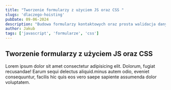 ```yaml
---
title: "Tworzenie formularzy z użyciem JS oraz CSS "
slugs: 'dlaczego-hoisting'
pubDate: 09-06-2024
description: "Budowa formularzy kontaktowych oraz prosta walidacja danych wejściowych przy użyciu HTML (np. atrybuty required, minlength) oraz JavaScript."
author: Jakub
tags: ['javascript', 'formularze', 'css']
---
```



## Tworzenie formularzy z użyciem JS oraz CSS

Lorem ipsum dolor sit amet consectetur adipisicing elit. Dolorum, fugiat recusandae! Earum sequi delectus aliquid.minus autem odio, eveniet consequuntur, facilis hic quis eos vero saepe sapiente assumenda dolor voluptatem.
